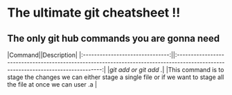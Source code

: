 # The ultimate git cheatsheet !!

## The only git hub commands you are gonna need

|Command||Description|
|:-------------------------------:||:---------------------------------------------------------------------------------------------------------------------------------:|
|*git add <filename> or git add .*| |This command is to stage the changes we can either stage a single file or if we want to stage all the file at once we can user .a |
